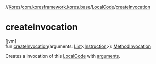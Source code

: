 //[Kores](../../../index.md)/[com.koresframework.kores.base](../index.md)/[LocalCode](index.md)/[createInvocation](create-invocation.md)

# createInvocation

[jvm]\
fun [createInvocation](create-invocation.md)(arguments: [List](https://kotlinlang.org/api/latest/jvm/stdlib/kotlin.collections/-list/index.html)<[Instruction](../../com.koresframework.kores/-instruction/index.md)>): [MethodInvocation](../-method-invocation/index.md)

Creates a invocation of this [LocalCode](index.md) with [arguments](create-invocation.md).

